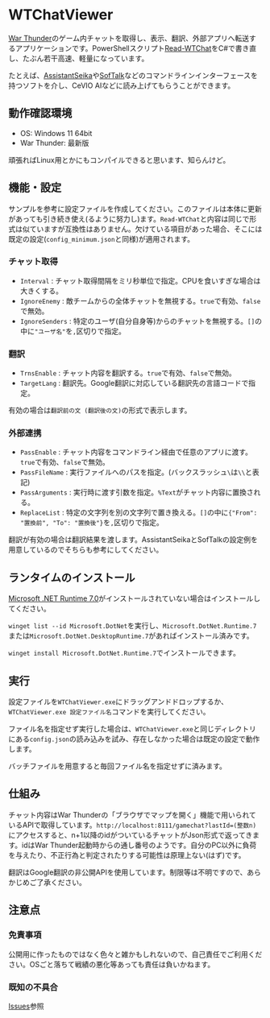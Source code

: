 # WTChatViewer

[War Thunder](https://warthunder.com)のゲーム内チャットを取得し、表示、翻訳、外部アプリへ転送するアプリケーションです。PowerShellスクリプト[Read-WTChat](https://github.com/OER1057/Read-WTChat)をC#で書き直し、たぶん若干高速、軽量になっています。

たとえば、[AssistantSeika](https://hgotoh.jp/wiki/doku.php/documents/voiceroid/assistantseika/)や[SofTalk](https://w.atwiki.jp/softalk/)などのコマンドラインインターフェースを持つソフトを介し、CeVIO AIなどに読み上げてもらうことができます。

## 動作確認環境

- OS: Windows 11 64bit
- War Thunder: 最新版

頑張ればLinux用とかにもコンパイルできると思います、知らんけど。

## 機能・設定

サンプルを参考に設定ファイルを作成してください。このファイルは本体に更新があっても引き続き使え(るように努力し)ます。`Read-WTChat`と内容は同じで形式は似ていますが互換性はありません。欠けている項目があった場合、そこには既定の設定(`config_minimum.json`と同様)が適用されます。

### チャット取得

- `Interval` : チャット取得間隔をミリ秒単位で指定。CPUを食いすぎな場合は大きくする。
- `IgnoreEnemy` : 敵チームからの全体チャットを無視する。`true`で有効、`false`で無効。
- `IgnoreSenders` : 特定のユーザ(自分自身等)からのチャットを無視する。`[]`の中に`"ユーザ名"`を`,`区切りで指定。

### 翻訳

- `TrnsEnable` : チャット内容を翻訳する。`true`で有効、`false`で無効。
- `TargetLang` : 翻訳先。Google翻訳に対応している翻訳先の言語コードで指定。

有効の場合は`翻訳前の文 (翻訳後の文)`の形式で表示します。

### 外部連携

- `PassEnable` : チャット内容をコマンドライン経由で任意のアプリに渡す。`true`で有効、`false`で無効。
- `PassFileName` : 実行ファイルへのパスを指定。(バックスラッシュ`\`は`\\`と表記)
- `PassArguments` : 実行時に渡す引数を指定。`%Text`がチャット内容に置換される。
- `ReplaceList` : 特定の文字列を別の文字列で置き換える。`[]`の中に`{"From": "置換前", "To": "置換後"}`を`,`区切りで指定。

翻訳が有効の場合は翻訳結果を渡します。AssistantSeikaとSofTalkの設定例を用意しているのでそちらも参考にしてください。

## ランタイムのインストール

[Microsoft .NET Runtime 7.0](https://dotnet.microsoft.com/ja-jp/download/dotnet/7.0)がインストールされていない場合はインストールしてください。

`winget list --id Microsoft.DotNet`を実行し、`Microsoft.DotNet.Runtime.7`または`Microsoft.DotNet.DesktopRuntime.7`があればインストール済みです。

`winget install Microsoft.DotNet.Runtime.7`でインストールできます。

## 実行

設定ファイルを`WTChatViewer.exe`にドラッグアンドドロップするか、`WTChatViewer.exe 設定ファイル名`コマンドを実行してください。

ファイル名を指定せず実行した場合は、`WTChatViewer.exe`と同じディレクトリにある`config.json`の読み込みを試み、存在しなかった場合は既定の設定で動作します。

バッチファイルを用意すると毎回ファイル名を指定せずに済みます。

## 仕組み

チャット内容はWar Thunderの「ブラウザでマップを開く」機能で用いられているAPIで取得しています。`http://localhost:8111/gamechat?lastId=(整数n)`にアクセスすると、n+1以降のidがついているチャットがJson形式で返ってきます。idはWar Thunder起動時からの通し番号のようです。自分のPC以外に負荷を与えたり、不正行為と判定されたりする可能性は原理上ない(はず)です。

翻訳はGoogle翻訳の非公開APIを使用しています。制限等は不明ですので、あらかじめご了承ください。

## 注意点

### 免責事項

公開用に作ったものではなく色々と雑かもしれないので、自己責任でご利用ください。OSごと落ちて戦績の悪化等あっても責任は負いかねます。

### 既知の不具合

[Issues](https://github.com/OER1057/WTChatViewer/issues)参照